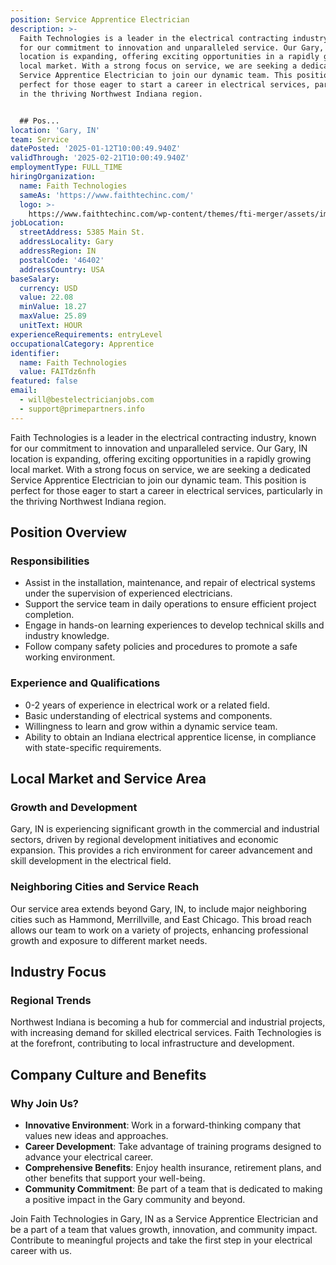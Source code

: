 ```yaml
---
position: Service Apprentice Electrician
description: >-
  Faith Technologies is a leader in the electrical contracting industry, known
  for our commitment to innovation and unparalleled service. Our Gary, IN
  location is expanding, offering exciting opportunities in a rapidly growing
  local market. With a strong focus on service, we are seeking a dedicated
  Service Apprentice Electrician to join our dynamic team. This position is
  perfect for those eager to start a career in electrical services, particularly
  in the thriving Northwest Indiana region.


  ## Pos...
location: 'Gary, IN'
team: Service
datePosted: '2025-01-12T10:00:49.940Z'
validThrough: '2025-02-21T10:00:49.940Z'
employmentType: FULL_TIME
hiringOrganization:
  name: Faith Technologies
  sameAs: 'https://www.faithtechinc.com/'
  logo: >-
    https://www.faithtechinc.com/wp-content/themes/fti-merger/assets/images/logos/logo-fti.svg
jobLocation:
  streetAddress: 5385 Main St.
  addressLocality: Gary
  addressRegion: IN
  postalCode: '46402'
  addressCountry: USA
baseSalary:
  currency: USD
  value: 22.08
  minValue: 18.27
  maxValue: 25.89
  unitText: HOUR
experienceRequirements: entryLevel
occupationalCategory: Apprentice
identifier:
  name: Faith Technologies
  value: FAITdz6nfh
featured: false
email:
  - will@bestelectricianjobs.com
  - support@primepartners.info
---
```




Faith Technologies is a leader in the electrical contracting industry, known for our commitment to innovation and unparalleled service. Our Gary, IN location is expanding, offering exciting opportunities in a rapidly growing local market. With a strong focus on service, we are seeking a dedicated Service Apprentice Electrician to join our dynamic team. This position is perfect for those eager to start a career in electrical services, particularly in the thriving Northwest Indiana region.

## Position Overview

### Responsibilities
- Assist in the installation, maintenance, and repair of electrical systems under the supervision of experienced electricians.
- Support the service team in daily operations to ensure efficient project completion.
- Engage in hands-on learning experiences to develop technical skills and industry knowledge.
- Follow company safety policies and procedures to promote a safe working environment.

### Experience and Qualifications
- 0-2 years of experience in electrical work or a related field.
- Basic understanding of electrical systems and components.
- Willingness to learn and grow within a dynamic service team.
- Ability to obtain an Indiana electrical apprentice license, in compliance with state-specific requirements.

## Local Market and Service Area

### Growth and Development
Gary, IN is experiencing significant growth in the commercial and industrial sectors, driven by regional development initiatives and economic expansion. This provides a rich environment for career advancement and skill development in the electrical field.

### Neighboring Cities and Service Reach
Our service area extends beyond Gary, IN, to include major neighboring cities such as Hammond, Merrillville, and East Chicago. This broad reach allows our team to work on a variety of projects, enhancing professional growth and exposure to different market needs.

## Industry Focus

### Regional Trends
Northwest Indiana is becoming a hub for commercial and industrial projects, with increasing demand for skilled electrical services. Faith Technologies is at the forefront, contributing to local infrastructure and development.

## Company Culture and Benefits

### Why Join Us?
- **Innovative Environment**: Work in a forward-thinking company that values new ideas and approaches.
- **Career Development**: Take advantage of training programs designed to advance your electrical career.
- **Comprehensive Benefits**: Enjoy health insurance, retirement plans, and other benefits that support your well-being.
- **Community Commitment**: Be part of a team that is dedicated to making a positive impact in the Gary community and beyond.

Join Faith Technologies in Gary, IN as a Service Apprentice Electrician and be a part of a team that values growth, innovation, and community impact. Contribute to meaningful projects and take the first step in your electrical career with us.

